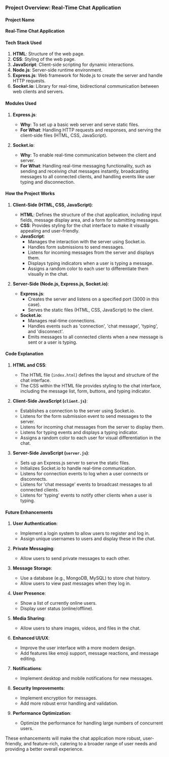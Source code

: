 ### Project Overview: Real-Time Chat Application

#### Project Name
**Real-Time Chat Application**

#### Tech Stack Used
1. **HTML**: Structure of the web page.
2. **CSS**: Styling of the web page.
3. **JavaScript**: Client-side scripting for dynamic interactions.
4. **Node.js**: Server-side runtime environment.
5. **Express.js**: Web framework for Node.js to create the server and handle HTTP requests.
6. **Socket.io**: Library for real-time, bidirectional communication between web clients and servers.

#### Modules Used
1. **Express.js**:
   - **Why**: To set up a basic web server and serve static files.
   - **For What**: Handling HTTP requests and responses, and serving the client-side files (HTML, CSS, JavaScript).

2. **Socket.io**:
   - **Why**: To enable real-time communication between the client and server.
   - **For What**: Handling real-time messaging functionality, such as sending and receiving chat messages instantly, broadcasting messages to all connected clients, and handling events like user typing and disconnection.

#### How the Project Works

1. **Client-Side (HTML, CSS, JavaScript)**:
   - **HTML**: Defines the structure of the chat application, including input fields, message display area, and a form for submitting messages.
   - **CSS**: Provides styling for the chat interface to make it visually appealing and user-friendly.
   - **JavaScript**: 
     - Manages the interaction with the server using Socket.io.
     - Handles form submissions to send messages.
     - Listens for incoming messages from the server and displays them.
     - Displays typing indicators when a user is typing a message.
     - Assigns a random color to each user to differentiate them visually in the chat.

2. **Server-Side (Node.js, Express.js, Socket.io)**:
   - **Express.js**: 
     - Creates the server and listens on a specified port (3000 in this case).
     - Serves the static files (HTML, CSS, JavaScript) to the client.
   - **Socket.io**:
     - Manages real-time connections.
     - Handles events such as 'connection', 'chat message', 'typing', and 'disconnect'.
     - Emits messages to all connected clients when a new message is sent or a user is typing.

#### Code Explanation

1. **HTML and CSS**:
   - The HTML file (`index.html`) defines the layout and structure of the chat interface.
   - The CSS within the HTML file provides styling to the chat interface, including the message list, form, buttons, and typing indicator.

2. **Client-Side JavaScript (`client.js`)**:
   - Establishes a connection to the server using Socket.io.
   - Listens for the form submission event to send messages to the server.
   - Listens for incoming chat messages from the server to display them.
   - Listens for typing events and displays a typing indicator.
   - Assigns a random color to each user for visual differentiation in the chat.

3. **Server-Side JavaScript (`server.js`)**:
   - Sets up an Express.js server to serve the static files.
   - Initializes Socket.io to handle real-time communication.
   - Listens for connection events to log when a user connects or disconnects.
   - Listens for 'chat message' events to broadcast messages to all connected clients.
   - Listens for 'typing' events to notify other clients when a user is typing.

#### Future Enhancements

1. **User Authentication**:
   - Implement a login system to allow users to register and log in.
   - Assign unique usernames to users and display these in the chat.

2. **Private Messaging**:
   - Allow users to send private messages to each other.

3. **Message Storage**:
   - Use a database (e.g., MongoDB, MySQL) to store chat history.
   - Allow users to view past messages when they log in.

4. **User Presence**:
   - Show a list of currently online users.
   - Display user status (online/offline).

5. **Media Sharing**:
   - Allow users to share images, videos, and files in the chat.

6. **Enhanced UI/UX**:
   - Improve the user interface with a more modern design.
   - Add features like emoji support, message reactions, and message editing.

7. **Notifications**:
   - Implement desktop and mobile notifications for new messages.

8. **Security Improvements**:
   - Implement encryption for messages.
   - Add more robust error handling and validation.

9. **Performance Optimization**:
   - Optimize the performance for handling large numbers of concurrent users.

These enhancements will make the chat application more robust, user-friendly, and feature-rich, catering to a broader range of user needs and providing a better overall experience.
